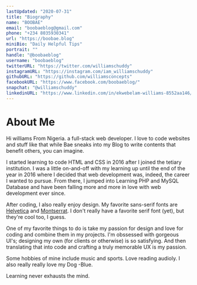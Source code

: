 ```yaml
---
lastUpdated: "2020-07-31"
title: "Biography"
name: "BOOBAE"
email: "boobaeblog@gmail.com"
phone: "+234 8035930341"
url: "https://boobae.blog"
miniBio: "Daily Helpful Tips"
portrait: ""
handle: "@boobaeblog"
username: "boobaeblog"
twitterURL: "https://twitter.com/williamschuddy"
instagramURL: "https://instagram.com/iam_williamschuddy"
githubURL: "https://github.com/williamsconcepts"
facebookURL: "https://www.facebook.com/boobaeblog/"
snapchat: "@williamschuddy"
linkedinURL: "https://www.linkedin.com/in/ekwebelam-williams-8552aa146/"
---
```


# About Me

Hi williams From Nigeria. a full-stack web developer. I love to code websites and stuff like that while Bae sneaks into my Blog to write contents that benefit others, you can imagine.

I started learning to code HTML and CSS in 2016 after I joined the tetiary institution. I was a little on-and-off with my learning up until the end of the year in 2016 where I decided that web development was, indeed, the career I wanted to pursue. From there, I jumped into Learning PHP and MySQL Database and have been falling more and more in love with web development ever since.

After coding, I also really enjoy design. My favorite sans-serif
fonts are [Helvetica](https://www.myfonts.com/fonts/linotype/helvetica/) and [Montserrat](https://fonts.google.com/specimen/Montserrat). I don't really have a favorite serif font (yet), but they're cool too, I guess.

One of my favorite things to do is take my passion for design and love for coding and combine them in my projects. I'm obssessed with gorgeous UI's; designing my own (for clients or otherwise) is so satisfying. And then translating that into code and crafting a truly memorable UX is my passion.


Some hobbies of mine include music and sports. Love reading audioly. I also really really love my Dog -Blue.

Learning never exhausts the mind.
